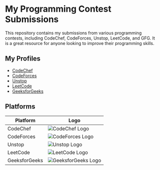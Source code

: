 # My Programming Contest Submissions

This repository contains my submissions from various programming contests, including CodeChef, CodeForces, Unstop, LeetCode, and GFG. It is a great resource for anyone looking to improve their programming skills.

## My Profiles

- [CodeChef](https://www.codechef.com/users/your_username)
- [CodeForces](https://codeforces.com/profile/your_username)
- [Unstop](https://unstop.com/profile/your_username)
- [LeetCode](https://leetcode.com/your_username/)
- [GeeksforGeeks](https://auth.geeksforgeeks.org/user/your_username/profile)

## Platforms

| Platform | Logo |
| --- | --- |
| CodeChef | ![CodeChef Logo](https://s3.amazonaws.com/codechef_shared/sites/all/themes/abessive/logo.svg) |
| CodeForces | ![CodeForces Logo](https://codeforces.org/s/91515/images/codeforces-logo-with-telegram.png) |
| Unstop | ![Unstop Logo](https://d8it4huxumps7.cloudfront.net/uploads/images/unstop/svg/unstop-logo.svg) |
| LeetCode | ![LeetCode Logo](https://assets.leetcode.com/static_assets/public/webpack_bundles/images/logo-dark.e99485d9b.svg) |
| GeeksforGeeks | ![GeeksforGeeks Logo](https://media.geeksforgeeks.org/wp-content/cdn-uploads/gfg_200x200-min.png) |
